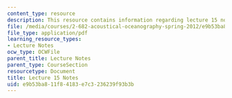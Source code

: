 ```yaml
---
content_type: resource
description: This resource contains information regarding lecture 15 notes.
file: /media/courses/2-682-acoustical-oceanography-spring-2012/e9b53ba811f84183e7c3236239f93b3b_MIT2_682S12_lec15.pdf
file_type: application/pdf
learning_resource_types:
- Lecture Notes
ocw_type: OCWFile
parent_title: Lecture Notes
parent_type: CourseSection
resourcetype: Document
title: Lecture 15 Notes
uid: e9b53ba8-11f8-4183-e7c3-236239f93b3b
---
```

